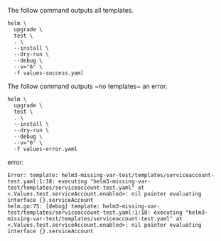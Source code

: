 
The follow command outputs all templates.
```
helm \
  upgrade \
  test \
  . \
  --install \
  --dry-run \
  --debug \
  --v="6" \
  -f values-success.yaml
```


The follow command outputs ~no templates~ an error.
```
helm \
  upgrade \
  test \
  . \
  --install \
  --dry-run \
  --debug \
  --v="6" \
  -f values-error.yaml
```

error:
```
Error: template: helm3-missing-var-test/templates/serviceaccount-test.yaml:1:18: executing "helm3-missing-var-test/templates/serviceaccount-test.yaml" at <.Values.test.serviceAccount.enabled>: nil pointer evaluating interface {}.serviceAccount
helm.go:75: [debug] template: helm3-missing-var-test/templates/serviceaccount-test.yaml:1:18: executing "helm3-missing-var-test/templates/serviceaccount-test.yaml" at <.Values.test.serviceAccount.enabled>: nil pointer evaluating interface {}.serviceAccount
```